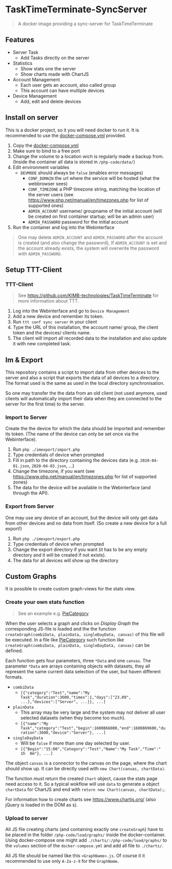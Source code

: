 # TaskTimeTerminate-SyncServer
> A docker image providing a sync-server for TaskTimeTerminate

## Features
- Server Task
	- Add Tasks directly on the server
- Statistics
	- Show stats one the server
	- Show charts made with ChartJS 
- Account Management
	- Each user gets an account, also called group
	- This account can have multiple devices
- Device Management
	- Add, edit and delete devices

## Install on server
This is a docker project, so it you will need docker to run it.
It is recommended to use the [docker-compose.yml](https://github.com/KIMB-technologies/TaskTimeTerminateServer/blob/master/docker-compose.yml) provided.

1. Copy the [docker-compose.yml](https://github.com/KIMB-technologies/TaskTimeTerminateServer/blob/master/docker-compose.yml)
2. Make sure to bind to a free port
3. Change the volume to a location wich is regularly made a backup from. (Inside the container all data is stored in `/php-code/data/`)
4. Edit environment variables
	- `DEVMODE` should always be `false` (enables error messages)
      - `CONF_DOMAIN` the url where the service will be hosted (what the webbrowser sees)
      - `CONF_TIMEZONE` a PHP timezone string, matching the location of the server users (see https://www.php.net/manual/en/timezones.php for list of supported ones)
      - `ADMIN_ACCOUNT` username/ groupname of the initial account (will be created on first container startup; will be an admin user)
      - `ADMIN_PASSWORD` password for the initial account
5. Run the container and log into the Webinterface

> One may delete `ADMIN_ACCOUNT` and `ADMIN_PASSWORD` after the account is created (and also change the password),
> If `ADMIN_ACCOUNT` is set and the account already exists, the system will overwrite the password with `ADMIN_PASSWORD`.

## Setup TTT-Client
### TTT-Client
> See https://github.com/KIMB-technologies/TaskTimeTerminate for more information about TTT.

1. Log into the Webinterface and go to `Device Management`
2. Add a new device and remember its token.
3. Run `ttt conf sync server` in your client
4. Type the URL of this installation, the account name/ group, the client token and the devices/ clients name.
5. The client will import all recorded data to the installation and also update it with new completed task.

## Im & Export
This repository contains a script to import data from other devices to the server
and also a script that exports the data of all devices to a directory.
The format used is the same as used in the local directory synchronisation.

So one may transfer the the data from an old client (not used anymore, used clients will
automatically import their data when they are connected to the server for the first time)
to the server.

### Import to Server
Create the the device for which the data should be imported and 
remember its token. (The name of the device can only be set once via the Webinterface).

1. Run `php ./imexport/import.php`
2. Type credentials of device when prompted
3. Fill in path to the directory containing the devices data (e.g. `2020-04-01.json`, `2020-04-03.json`, ...)
4. Change the timezone, if you want (see https://www.php.net/manual/en/timezones.php for list of supported zones)
5. The data for the device will be available in the Webinterface (and through the API).

### Export from Server
One may use any device of an account, but the device will only get data from other devices 
and no data from itself. (So create a new device for a full export!)

1. Run `php ./imexport/export.php`
2. Type credentials of device when prompted
3. Change the export directory if you want (it has to be any empty directory and it will be created if not exists). 
4. The data for all devices will show up the directory

## Custom Graphs
It is possible to create custom graph-views for the stats view.

### Create your own stats function
> See an example e.g. [PieCategory](https://github.com/KIMB-technologies/TaskTimeTerminateServer/blob/master/php/load/graphs/Pie.js)

When the user selects a graph and clicks on *Display Graph* the corresponding JS-file is loaded and the the function `createGraph(combiData, plainData, singleDayData, canvas)`
of this file will be executed. In a file like [PieCategory](https://github.com/KIMB-technologies/TaskTimeTerminateServer/blob/master/php/load/graphs/Pie.js)
such function like `createGraph(combiData, plainData, singleDayData, canvas)` can be defined.

Each function gets four parameters, three `*Data` and one `canvas`.
The parameter `*Data` are arrays containing objects with datasets, they all represent the same current data selection of the user, but haven different formats.
- `combiData`
	- `[{"category":"Test","name":"My Task","duration":3600,"times":1,"days":["23.09", ...],"devices":["Server", ...]}, ...]`
- `plainData`
	- This array may be very large and the system may not deliver all user selected datasets (when they become too much).
	- `[{"name":"My Task","category":"Test","begin":1600866000,"end":1600869600,"duration":3600,"device":"Server"}, ...]`
- `singleDayData`
	- Will be `false` if more than one day selected by user.
	- `[{"Begin":"15:00","Category":"Test","Name":"My Task","Time":"      1h  0m"}, ...]`

The object `canvas` is a connector to the canvas on the page, where the chart should show up.
It can be directly used with `new Chart(canvas, chartData)`.

The function *must* return the created `Chart` object, cause the stats page need access to it.
So a typical wokflow will use `data` to generate a object `chartData` for ChartJS and 
end with `return new Chart(canvas, chartData);`.

For information how to create charts see https://www.chartjs.org/ (also jQuery is loaded in the DOM as `$`).

### Upload to server
All JS file creating charts (and containing exactly one `createGraph`) have to be placed in the folder
`/php-code/load/graphs/` inside the docker-container. Using docker-compose one might add
`./charts/:/php-code/load/graphs/` to the `volumes` section of the `docker-compose.yml` and 
add all file to `./charts/`.

All JS file should be named like this `<GraphName>.js`. Of course it it recommended to 
use only `A-Za-z-9` for the `GraphName`.